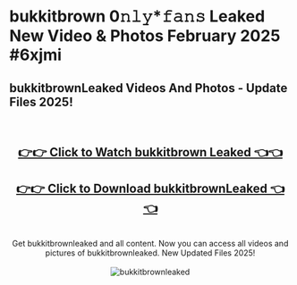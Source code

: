 # bukkitbrown 0𝚗𝚕𝚢*𝚏𝚊𝚗𝚜 Leaked New Video & Photos February 2025 #6xjmi

<h2>bukkitbrownLeaked Videos And Photos - Update Files 2025!</h2>
<br>
<div align="center">
<h2><a href="https://mediaupload.pro?title=bukkitbrown&ref=11F" rel="nofollow">👉👉 Click to Watch bukkitbrown Leaked 👈👈</a></h2>
<h2><a href="https://mediaupload.pro?title=bukkitbrown&ref=11F" rel="nofollow">👉👉 Click to Download bukkitbrownLeaked 👈👈</a></h2>
<br>
Get bukkitbrownleaked and all content. Now you can access all videos and pictures of bukkitbrownleaked. New Updated Files 2025!
<br>
<br>
<a href="https://mediaupload.pro?title=bukkitbrown&ref=11F" rel="nofollow" data-target="animated-image.originalLink"><img src="https://i.ibb.co/Gkj2r4b/banner.png" alt="bukkitbrownleaked" style="max-width: 100%; display: inline-block;" data-target="animated-image.originalImage"></a>
</div>
<br>

